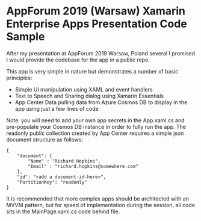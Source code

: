 # AppForum 2019 (Warsaw) Xamarin Enterprise Apps Presentation Code Sample

After my presentation at AppForum 2019 Warsaw, Poland several I promised I would provide the codebase for the app in a public repo.

This app is very simple in nature but demonstrates a number of basic principles:

* Simple UI manipulation using XAML and event handlers
* Text to Speech and Sharing dialog using Xamarin Essentials
* App Center Data pulling data from Azure Cosmos DB to display in the app using just a few lines of code

Note: you will need to add your own app secrets in the App.xaml.cs and pre-populate your Cosmos DB instance in order to fully run the app.  The readonly public collection created by App Center requires a simple json document structure as follows:

```
{
    "document": {
        "Name" : "Richard Hopkins",
        "Email" : "richard.hopkins@somewhere.com"
    },
    "id": "<add a document-id-here>",
    "PartitionKey": "readonly"
}
```

It is recommended that more complex apps should be architected with an MVVM pattern, but for speed of implementation during the session, all code sits in the MainPage.xaml.cs code behind file.

